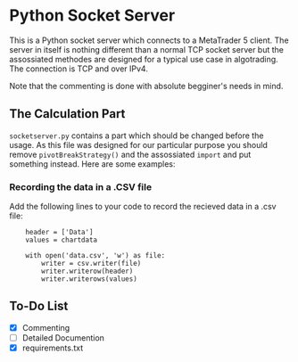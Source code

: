 # Python Socket Server #
This is a Python socket server which connects to a MetaTrader 5 client. The server in itself is nothing different than a normal TCP socket server but the assossiated methodes are designed for a typical use case in algotrading. 
The connection is TCP and over IPv4.

Note that the commenting is done with absolute begginer's needs in mind.

## The Calculation Part ##
`socketserver.py` contains a part which should be changed before the usage. As this file was designed for our particular purpose you should remove `pivotBreakStrategy()` and the assossiated `import` and put something instead. Here are some examples:

### Recording the data in a .CSV file ###
Add the following lines to your code to record the recieved data in a .csv file:
```
    header = ['Data']
    values = chartdata

    with open('data.csv', 'w') as file:
        writer = csv.writer(file)
        writer.writerow(header)
        writer.writerows(values)
```

## To-Do List ##
- [x] Commenting
- [ ] Detailed Documention
- [x] requirements.txt